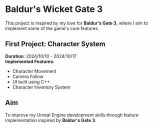 # Baldur's Wicket Gate 3
This project is inspired by my love for **Baldur's Gate 3**, where I aim to implement some of the game's core features.

## First Project: Character System
**Duration**: 2024/10/10 - 2024/10/17  
**Implemented Features**:
- Character Movement
- Camera Follow
- UI built using C++
- Character Inventory System

## Aim
To improve my Unreal Engine development skills through feature implementation inspired by **Baldur's Gate 3**.
